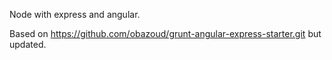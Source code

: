 

Node with express and angular.


Based on https://github.com/obazoud/grunt-angular-express-starter.git but updated.